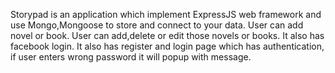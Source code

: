 Storypad is an application which implement ExpressJS web framework and use Mongo,Mongoose to store and connect to your data.
User can add novel or book.
User can add,delete or edit those novels or books.
It also has facebook login.
It also has register and login page which has authentication, if user enters wrong password it will popup with message. 
